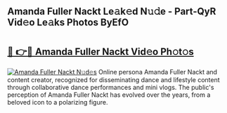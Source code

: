 ## Amanda Fuller Nackt Le𝚊k𝚎d N𝚞𝚍e - Part-QyR Vid𝚎o Le𝚊ks Photos ByEfO

# <h2><a href="http://fb8cdmh.evod.top/?m=Amanda+Fuller+Nackt">🔗 👉🔴 Amanda Fuller Nackt Vid𝚎o Ph𝚘t𝚘s</a></h2>

[![Amanda Fuller Nackt N𝚞d𝚎s](https://i.imgur.com/8V9OHl7.gif)](http://fb8cdmh.evod.top/?m=Amanda+Fuller+Nackt)
Online persona Amanda Fuller Nackt and content creator, recognized for disseminating dance and lifestyle content through collaborative dance performances and mini vlogs. The public's perception of Amanda Fuller Nackt has evolved over the years, from a beloved icon to a polarizing figure. 
